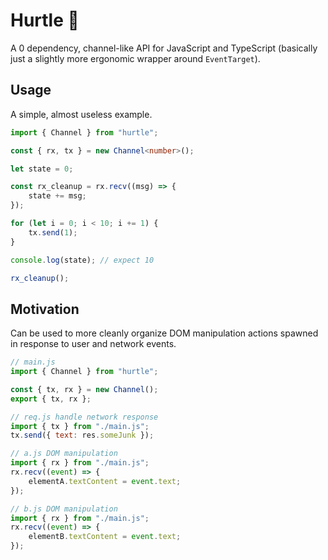 # Hurtle 🐢

A 0 dependency, channel-like API for JavaScript and TypeScript
(basically just a slightly more ergonomic wrapper around `EventTarget`).

## Usage

A simple, almost useless example.

```typescript
import { Channel } from "hurtle";

const { rx, tx } = new Channel<number>();

let state = 0;

const rx_cleanup = rx.recv((msg) => {
    state += msg;
});

for (let i = 0; i < 10; i += 1) {
    tx.send(1);
}

console.log(state); // expect 10

rx_cleanup();
```

## Motivation

Can be used to more cleanly organize DOM manipulation actions spawned
in response to user and network events.

```javascript
// main.js
import { Channel } from "hurtle";

const { tx, rx } = new Channel();
export { tx, rx };

// req.js handle network response
import { tx } from "./main.js";
tx.send({ text: res.someJunk });

// a.js DOM manipulation
import { rx } from "./main.js";
rx.recv((event) => {
    elementA.textContent = event.text;
});

// b.js DOM manipulation
import { rx } from "./main.js";
rx.recv((event) => {
    elementB.textContent = event.text;
});
```